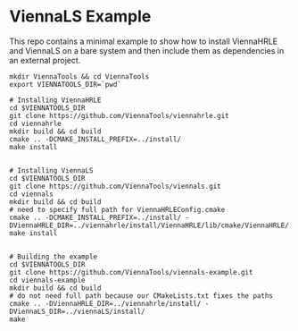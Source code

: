 # ViennaLS Example

This repo contains a minimal example to show how to install ViennaHRLE and ViennaLS on a bare system and then include them as dependencies in an external project.


```
mkdir ViennaTools && cd ViennaTools
export VIENNATOOLS_DIR=`pwd`

# Installing ViennaHRLE
cd $VIENNATOOLS_DIR
git clone https://github.com/ViennaTools/viennahrle.git
cd viennahrle
mkdir build && cd build
cmake .. -DCMAKE_INSTALL_PREFIX=../install/
make install


# Installing ViennaLS
cd $VIENNATOOLS_DIR
git clone https://github.com/ViennaTools/viennals.git
cd viennals
mkdir build && cd build
# need to specify full path for ViennaHRLEConfig.cmake
cmake .. -DCMAKE_INSTALL_PREFIX=../install/ -DViennaHRLE_DIR=../viennahrle/install/ViennaHRLE/lib/cmake/ViennaHRLE/
make install


# Building the example
cd $VIENNATOOLS_DIR
git clone https://github.com/ViennaTools/viennals-example.git
cd viennals-example
mkdir build && cd build
# do not need full path because our CMakeLists.txt fixes the paths
cmake .. -DViennaHRLE_DIR=../viennahrle/install/ -DViennaLS_DIR=../viennaLS/install/
make
```
